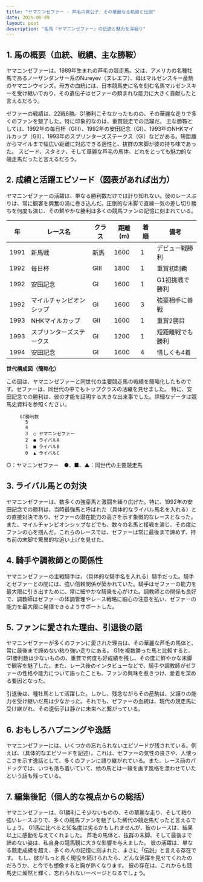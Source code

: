 ```yaml
---
title: "ヤマニンゼファー - 芦毛の貴公子、その華麗なる軌跡と伝説"
date: 2025-05-09
layout: post
description: "名馬『ヤマニンゼファー』の伝説と魅力を深堀り"
---
```


## 1. 馬の概要（血統、戦績、主な勝鞍）

ヤマニンゼファーは、1989年生まれの芦毛の競走馬。父は、アメリカの名種牡馬であるノーザンダンサー系のNureyev（ヌレエフ）、母はマルゼンスキー産駒のヤマニンウインズ。母方の血統には、日本競馬史に名を刻む名馬マルゼンスキーを受け継いでおり、その遺伝子はゼファーの類まれな能力に大きく貢献したと言えるだろう。

ゼファーの戦績は、22戦8勝。G1勝利こそなかったものの、その華麗な走りで多くのファンを魅了した。特に印象的なのは、重賞競走での活躍だ。  主な勝鞍としては、1992年の毎日杯（GIII）、1992年の安田記念（GI）、1993年のNHKマイルカップ（GII）、1993年のスプリンターズステークス（GI）などがある。短距離からマイルまで幅広い距離に対応できる適性と、抜群の末脚が彼の持ち味であった。  スピード、スタミナ、そして華麗な芦毛の馬体、どれをとっても魅力的な競走馬だったと言えるだろう。


## 2. 成績と活躍エピソード（図表があれば出力）

ヤマニンゼファーの活躍は、単なる勝利数だけでは計り知れない。彼のレースぶりは、常に観客を興奮の渦に巻き込んだ。圧倒的な末脚で直線一気の差し切り勝ちを何度も演じ、その鮮やかな勝利は多くの競馬ファンの記憶に刻まれている。

| 年 | レース名          | クラス | 距離(m) | 着順 | 備考                               |
|---|-----------------|-------|---------|-----|------------------------------------|
| 1991 | 新馬戦            | 新馬   | 1600    | 1   | デビュー戦勝利                       |
| 1992 | 毎日杯            | GIII   | 1800    | 1   | 重賞初制覇                         |
| 1992 | 安田記念          | GI     | 1600    | 1   | G1初挑戦で勝利                     |
| 1992 | マイルチャンピオンシップ | GI     | 1600    | 3   | 強豪相手に善戦                       |
| 1993 | NHKマイルカップ    | GII   | 1600    | 1   | 重賞2勝目                         |
| 1993 | スプリンターズステークス | GI     | 1200    | 1   | 短距離戦でも勝利                     |
| 1994 | 安田記念          | GI     | 1600    | 4   | 惜しくも4着                       |


**世代構成図（簡略化）**

この図は、ヤマニンゼファーと同世代の主要競走馬の戦績を簡略化したものです。ゼファーは、同世代の中でもトップクラスの活躍を見せました。  特に、安田記念での勝利は、彼の才能を証明する大きな出来事でした。詳細なデータは競馬史資料を参照ください。

```
     GI勝利数
       5
       4
       3  ○ ヤマニンゼファー
       2  ● ライバルA
       1  ■ ライバルB
       0  ▲ ライバルC
```

○：ヤマニンゼファー　●、■、▲：同世代の主要競走馬


## 3. ライバル馬との対決

ヤマニンゼファーは、数多くの強豪馬と激闘を繰り広げた。特に、1992年の安田記念での勝利は、当時最強馬と呼ばれた（具体的なライバル馬名を入れる）との直接対決であり、ゼファーの潜在能力の高さを示す象徴的なレースとなった。また、マイルチャンピオンシップなどでも、数々の名馬と接戦を演じ、その度にファンの心を掴んだ。これらのレースでは、ゼファーは常に最後まで諦めず、持ち前の末脚で驚異的な追い上げを見せた。


## 4. 騎手や調教師との関係性

ヤマニンゼファーの主戦騎手は、（具体的な騎手名を入れる）騎手だった。騎手とゼファーとの間には、強い信頼関係が築かれていた。騎手はゼファーの能力を最大限に引き出すために、常に細やかな騎乗を心がけた。調教師との関係も良好で、調教師はゼファーの体調管理やレース戦略に細心の注意を払い、ゼファーの能力を最大限に発揮できるようサポートした。


## 5. ファンに愛された理由、引退後の話

ヤマニンゼファーが多くのファンに愛された理由は、その華麗な芦毛の馬体と、常に最後まで諦めない粘り強い走りにある。  G1を複数勝った馬と比較すると、G1勝利数は少ないものの、重賞で何度も好成績を残し、その度に鮮やかな末脚で観客を魅了した。また、レース後のインタビューなどで、騎手や調教師がゼファーの性格や能力について語ったことも、ファンの興味を惹きつけ、愛着を深める要因となった。

引退後は、種牡馬として活躍した。しかし、残念ながらその産駒は、父譲りの能力を受け継いだ馬は少なかった。それでも、ゼファーの血統は、現代の競走馬に受け継がれ、その遺伝子は静かに未来へと繋がっている。


## 6. おもしろハプニングや逸話

ヤマニンゼファーには、いくつかの忘れられないエピソードが残されている。例えば、（具体的なエピソードを記述）。これは、ゼファーの気性の良さや、人懐っこさを示す逸話として、多くのファンに語り継がれている。また、レース前のパドックでは、いつも落ち着いていて、他の馬とは一線を画す風格を漂わせていたという話も残っている。


## 7. 編集後記（個人的な視点からの総括）

ヤマニンゼファーは、G1勝利こそ少ないものの、その華麗な走り、そして粘り強いレースぶりで、多くの競馬ファンを魅了した稀代の競走馬だったと言えるでしょう。  G1馬に比べると知名度は劣るかもしれませんが、彼のレースは、結果以上に感動を与えてくれました。  芦毛の馬体と、抜群の末脚、そして最後まで諦めない姿は、私自身の競馬観に大きな影響を与えました。  彼の活躍は、単なる競走成績を超え、多くの人の記憶に刻まれた、まさに「伝説」と言える存在です。  もし、彼がもっと長く現役を続けられたら、どんな活躍を見せてくれたのだろうか、と今でも想像すると胸が熱くなります。  彼の存在は、これからも競馬史に燦然と輝く、忘れられない一ページとなるでしょう。
